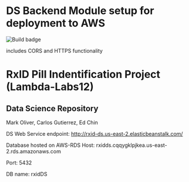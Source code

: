 # DS Backend Module  setup for deployment to AWS

![Build badge](https://codebuild.us-east-1.amazonaws.com/badges?uuid=eyJlbmNyeXB0ZWREYXRhIjoiZm9jWEJKbzBaSDVzNnJVOUZkZ2kybGZRSFJuaW11cDJ1eFlvQitodGN5cUw1Z01ObWJ1dWp3dDVIYU5IZmpHWnR3cXhtZFZmaG1wNVgwRHdwVjBOcjVVPSIsIml2UGFyYW1ldGVyU3BlYyI6Ikg2MEdieEpiQnYyU3FiT00iLCJtYXRlcmlhbFNldFNlcmlhbCI6MX0%3D&branch=master)

includes CORS and HTTPS functionality

# RxID Pill Indentification Project (Lambda-Labs12)
## Data Science Repository
   Mark Oliver, Carlos Gutierrez, Ed Chin

DS Web Service endpoint: 
http://rxid-ds.us-east-2.elasticbeanstalk.com/

Database hosted on AWS-RDS
Host: rxidds.cqqygklpjkea.us-east-2.rds.amazonaws.com 

Port: 5432

DB name: rxidDS 
